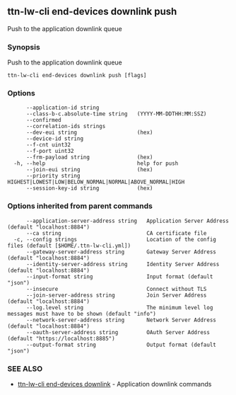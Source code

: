 ## ttn-lw-cli end-devices downlink push

Push to the application downlink queue

### Synopsis

Push to the application downlink queue

```
ttn-lw-cli end-devices downlink push [flags]
```

### Options

```
      --application-id string            
      --class-b-c.absolute-time string   (YYYY-MM-DDTHH:MM:SSZ)
      --confirmed                        
      --correlation-ids strings          
      --dev-eui string                   (hex)
      --device-id string                 
      --f-cnt uint32                     
      --f-port uint32                    
      --frm-payload string               (hex)
  -h, --help                             help for push
      --join-eui string                  (hex)
      --priority string                  HIGHEST|LOWEST|LOW|BELOW_NORMAL|NORMAL|ABOVE_NORMAL|HIGH
      --session-key-id string            (hex)
```

### Options inherited from parent commands

```
      --application-server-address string   Application Server Address (default "localhost:8884")
      --ca string                           CA certificate file
  -c, --config strings                      Location of the config files (default [$HOME/.ttn-lw-cli.yml])
      --gateway-server-address string       Gateway Server Address (default "localhost:8884")
      --identity-server-address string      Identity Server Address (default "localhost:8884")
      --input-format string                 Input format (default "json")
      --insecure                            Connect without TLS
      --join-server-address string          Join Server Address (default "localhost:8884")
      --log.level string                    The minimum level log messages must have to be shown (default "info")
      --network-server-address string       Network Server Address (default "localhost:8884")
      --oauth-server-address string         OAuth Server Address (default "https://localhost:8885")
      --output-format string                Output format (default "json")
```

### SEE ALSO

* [ttn-lw-cli end-devices downlink](ttn-lw-cli_end-devices_downlink.md)	 - Application downlink commands

